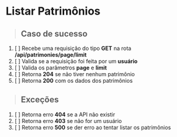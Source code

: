 # Listar Patrimônios

> ## Caso de sucesso

1. [ ] Recebe uma requisição do tipo **GET** na rota **/api/patrimonies/page/limit**
2. [ ] Valida se a requisição foi feita por um **usuário**
3. [ ] Valida os parâmetros **page** e **limit**
4. [ ] Retorna **204** se não tiver nenhum patrimônio
5. [ ] Retorna **200** com os dados dos patrimônios

> ## Exceções

1. [ ] Retorna erro **404** se a API não existir
2. [ ] Retorna erro **403** se não for um usuário
3. [ ] Retorna erro **500** se der erro ao tentar listar os patrimônios